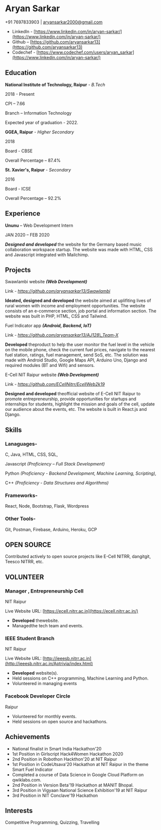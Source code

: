# **Aryan Sarkar**
+91 7697833903 | [aryansarkar2000@gmail.com](mailto:aryansarkar2000@gmail.com)

* LinkedIn - [https://www.linkedin.com/in/aryan-sarkar/](https://www.linkedin.com/in/aryan-sarkar/)
* Github – [https://github.com/aryansarkar13](https://github.com/aryansarkar13)
* Codechef - [https://www.codechef.com/users/aryan_sarkar](https://www.linkedin.com/in/aryan-sarkar/)

## Education

**National Institute of Technology, Raipur** _- B.Tech_

2018 - Present

CPI – 7.66

Branch – Information Technology

Expected year of graduation - 2022.

**GGEA, Raipur** - _Higher Secondary_

2018

Board - CBSE

Overall Percentage – 87.4%

**St. Xavier&#39;s, Raipur** - _Secondary_

2016

Board - ICSE

Overall Percentage – 92.2%

## Experience

**Ununu** – Web Development Intern

JAN 2020 – FEB 2020

**_Designed and developed_** the website for the Germany based music collaboration workspace startup. The website was made with HTML, CSS and Javascript integrated with Mailchimp.

## Projects

Swawlambi website _**(Web Development)**_

Link - _https://github.com/aryansarkar13/Swawlambi_

**Ideated, designed and developed** the website aimed at uplifiting lives of rural women with income and employment opportunities. The website consists of an e-commerce section, job portal and information section. The website was built in PHP, HTML, CSS and Tailwind.

Fuel Indicator app _**(Android, Backend, IoT)**_

Link - _https://github.com/aryansarkar13/AJ128\_Team-X_

**Developed** theproduct to help the user monitor the fuel level in the vehicle on the mobile phone, check the current fuel prices, navigate to the nearest fuel station, ratings, fuel management, send SoS, etc. The solution was made with Android Studio, Google Maps API, Arduino Uno, Django and required modules (BT and Wifi) and sensors.

E-Cell NIT Raipur website _**(Web Development)**_

Link - _https://github.com/ECellNitrr/EcellWeb2k19_

**Designed and developed** theofficial website of E-Cell NIT Raipur to promote entrepreneurship, provide opportunities for startups and internships for students, highlight the mission and goals of the cell, update our audience about the events, etc. The website is built in React.js and Django.

## Skills

### Lanaguages-

C, Java, HTML, CSS, SQL,

Javascript _(Proficiency – Full Stack Development)_

Python _(Proficiency - Backend_ _Development, Machine Learning, Scripting),_

C++ _(Proficiency - Data Structures and Algorithms)_

### Frameworks-

React, Node, Bootstrap, Flask, Wordpress

### Other Tools-

Git, Postman, Firebase, Arduino, Heroku, GCP


## OPEN SOURCE

Contributed actively to open source projects like E-Cell NITRR, dangitgit, Teesco NITRR, etc.

## VOLUNTEER

### Manager , Entrepreneurship Cell

NIT Raipur

Live Website URL: [https://ecell.nitrr.ac.in](https://ecell.nitrr.ac.in/)

- **Developed** thewebsite.
- Managedthe tech team and events.

### IEEE Student Branch

NIT Raipur

Live Website URL: [http://ieeesb.nitrr.ac.in](http://ieeesb.nitrr.ac.in/Aptrivia/index.html)

- **Developed** website(s).
- Held sessions on C++ programming, Machine Learning and Python.
- Volunteered in managing events

### Facebook Developer Circle

Raipur

- Volunteered for monthly events.
- Held sessions on open source and hackathons.

## Achievements

- National finalist in Smart India Hackathon&#39;20
- 1st Position in Girlscript Hack4Women Hackathon 2020
- 2nd Position in Robothon Hackthon&#39;20 at NIT Raipur
- 1st Position in CodeUtsava&#39;20 Hackathon at NIT Raipur in the theme Smart Fuel Indicator
- Completed a course of Data Science in Google Cloud Platform on qwiklabs.com.
- 2nd Position in Version Beta&#39;19 Hackathon at MANIT Bhopal.
- 3rd Position in Vigyaan National Science Exhibition&#39;19 at NIT Raipur
- 3rd Position in NIT Conclave&#39;19 Hackathon

## Interests

Competitive Programming, Quizzing, Travelling
